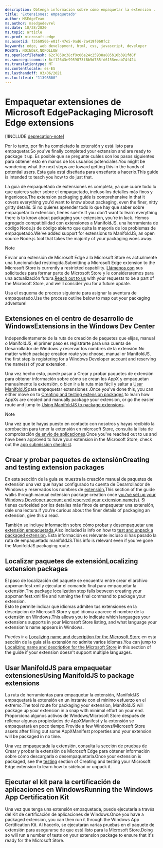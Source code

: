 ```yaml
---
description: Obtenga información sobre cómo empaquetar la extensión .
title: 'Extensiones: empaquetado'
author: MSEdgeTeam
ms.author: msedgedevrel
ms.date: 10/28/2020
ms.topic: article
ms.prod: microsoft-edge
ms.assetid: f3560505-e01f-47e5-9ad6-7a419f060fc2
keywords: edge, web development, html, css, javascript, developer
ROBOTS: NOINDEX,NOFOLLOW
ms.openlocfilehash: 62c7858c38cf0c06e24c25938a885b10b391fd8f
ms.sourcegitcommit: 6cf12643e9959873f8b5d785fd6158eeab74f424
ms.translationtype: MT
ms.contentlocale: es-ES
ms.lasthandoff: 03/06/2021
ms.locfileid: "11398500"
---
```

# <a name="packaging-microsoft-edge-extensions"></a><span data-ttu-id="654fa-104">Empaquetar extensiones de Microsoft Edge</span><span class="sxs-lookup"><span data-stu-id="654fa-104">Packaging Microsoft Edge extensions</span></span>  

[!INCLUDE [deprecation-note](../includes/deprecation-note.md)]  

<span data-ttu-id="654fa-105">Por lo tanto, por fin ha completado la extensión y está listo para empaquetar.</span><span class="sxs-lookup"><span data-stu-id="654fa-105">So you've finally completed your extension and are ready to package it up.</span></span> <span data-ttu-id="654fa-106">Es posible que se pregunte cuáles son los pasos siguientes para obtener esto en manos de los usuarios potenciales.</span><span class="sxs-lookup"><span data-stu-id="654fa-106">You might be wondering what the next steps are toward getting this in the hands of potential users.</span></span> <span data-ttu-id="654fa-107">Esta guía está diseñada para enseñarte a hacerlo.</span><span class="sxs-lookup"><span data-stu-id="654fa-107">This guide is intended to teach you how to do just that.</span></span>  

<span data-ttu-id="654fa-108">La guía de empaquetado de extensiones es completa, ya que cubre todo lo que quieres saber sobre el empaquetado, incluso los detalles más finos y ingeniosos.</span><span class="sxs-lookup"><span data-stu-id="654fa-108">The extension packaging guide is comprehensive in that it covers everything you'd want to know about packaging, even the finer, nitty gritty details.</span></span> <span data-ttu-id="654fa-109">Si no quieres aprender todo lo que hay que saber sobre empaquetar la extensión, tienes suerte.</span><span class="sxs-lookup"><span data-stu-id="654fa-109">If you don't want to learn everything there is to know about packaging your extension, you're in luck.</span></span> <span data-ttu-id="654fa-110">Hemos agregado compatibilidad con extensiones a ManifoldJS, una herramienta de código Node.js de código abierto que quita la mayoría de los problemas de empaquetado.</span><span class="sxs-lookup"><span data-stu-id="654fa-110">We've added support for extensions to ManifoldJS, an open source Node.js tool that takes the majority of your packaging woes away.</span></span>  

> [!NOTE]
> <span data-ttu-id="654fa-111">Enviar una extensión de Microsoft Edge a la Microsoft Store es actualmente una funcionalidad restringida.</span><span class="sxs-lookup"><span data-stu-id="654fa-111">Submitting a Microsoft Edge extension to the Microsoft Store is currently a restricted capability.</span></span> <span data-ttu-id="654fa-112">[Llámenos con](https://developer.microsoft.com/en-us/microsoft-edge/extensions/requests) sus solicitudes para formar parte de Microsoft Store y le consideraremos para una actualización futura.</span><span class="sxs-lookup"><span data-stu-id="654fa-112">[Reach out to us](https://developer.microsoft.com/en-us/microsoft-edge/extensions/requests) with your requests to be a part of the Microsoft Store, and we’ll consider you for a future update.</span></span>  

<span data-ttu-id="654fa-113">Usa el esquema de proceso siguiente para asignar la aventura de empaquetado.</span><span class="sxs-lookup"><span data-stu-id="654fa-113">Use the process outline below to map out your packaging adventure!</span></span>  

## [<a name="extensions-in-the-windows-dev-center"></a><span data-ttu-id="654fa-114">Extensiones en el centro de desarrollo de Windows</span><span class="sxs-lookup"><span data-stu-id="654fa-114">Extensions in the Windows Dev Center</span></span>](./packaging/extensions-in-the-windows-dev-center.md)  

<span data-ttu-id="654fa-115">Independientemente de la ruta de creación de paquetes que elijas, manual o ManifoldJS, el primer paso es registrarte para una cuenta de Desarrollador de Windows y reservar los nombres de la extensión.</span><span class="sxs-lookup"><span data-stu-id="654fa-115">No matter which package creation route you choose, manual or ManifoldJS, the first step is registering for a Windows Developer account and reserving the name(s) of your extension.</span></span>  

<span data-ttu-id="654fa-116">Una vez hecho esto, puede pasar [](./packaging/creating-and-testing-extension-packages.md) a Crear y probar paquetes de extensión para obtener información sobre cómo se crean los AppX y empaquetan manualmente la extensión, o bien ir a la ruta más fácil y saltar a [Usar ManifoldJS](./packaging/using-ManifoldJS-to-package-extensions.md)para empaquetar extensiones .</span><span class="sxs-lookup"><span data-stu-id="654fa-116">Once you've done this, you can either move on to [Creating and testing extension packages](./packaging/creating-and-testing-extension-packages.md) to learn how AppXs are created and manually package your extension, or go the easier route and jump to [Using ManifoldJS to package extensions](./packaging/using-ManifoldJS-to-package-extensions.md).</span></span>  

> [!NOTE]
> <span data-ttu-id="654fa-117">Una vez que te hayas puesto en contacto con nosotros y hayas recibido la aprobación para tener la extensión en microsoft Store, consulta la lista de comprobación [de envío de aplicaciones](https://docs.microsoft.com/windows/uwp/publish/app-submissions).</span><span class="sxs-lookup"><span data-stu-id="654fa-117">Once you've reached out to us and have been approved to have your extension in the Microsoft Store, check out the [app submission checklist](https://docs.microsoft.com/windows/uwp/publish/app-submissions).</span></span>  


## [<a name="creating-and-testing-extension-packages"></a><span data-ttu-id="654fa-118">Crear y probar paquetes de extensión</span><span class="sxs-lookup"><span data-stu-id="654fa-118">Creating and testing extension packages</span></span>](./packaging/creating-and-testing-extension-packages.md)  

<span data-ttu-id="654fa-119">En esta sección de la guía se muestra la creación manual de paquetes de extensión una vez que hayas configurado tu cuenta de Desarrollador de Windows y reservados los nombres de [extensión.](./packaging/extensions-in-the-windows-Dev-Center.md)</span><span class="sxs-lookup"><span data-stu-id="654fa-119">This section of the guide walks through manual extension package creation once [you've set up your Windows Developer account and reserved your extension name(s)](./packaging/extensions-in-the-windows-Dev-Center.md).</span></span> <span data-ttu-id="654fa-120">Si tienes curiosidad por los detalles más finos de empaquetar una extensión, dale una lectura.</span><span class="sxs-lookup"><span data-stu-id="654fa-120">If you're curious about the finer details of packaging an extension, give this a read.</span></span>  

<span data-ttu-id="654fa-121">También se incluye información sobre cómo [probar y desempaquetar una extensión empaquetada.](./packaging/creating-and-testing-extension-packages.md#testing-an-appx-package)</span><span class="sxs-lookup"><span data-stu-id="654fa-121">Also included is info on how to [test and unpack a packaged extension](./packaging/creating-and-testing-extension-packages.md#testing-an-appx-package).</span></span> <span data-ttu-id="654fa-122">Esta información es relevante incluso si has pasado la ruta de empaquetado manifoldJS.</span><span class="sxs-lookup"><span data-stu-id="654fa-122">This info is relevant even if you've gone the ManifoldJS packaging route.</span></span>  

## [<a name="localizing-extension-packages"></a><span data-ttu-id="654fa-123">Localizar paquetes de extensión</span><span class="sxs-lookup"><span data-stu-id="654fa-123">Localizing extension packages</span></span>](./packaging/localizing-extension-packages.md)  

<span data-ttu-id="654fa-124">El paso de localización del paquete se encuentra entre crear el archivo appxmanifest.xml y ejecutar el comando final para empaquetar la extensión.</span><span class="sxs-lookup"><span data-stu-id="654fa-124">The package localization step falls between creating your appxmanifest.xml file and running the final command to package your extension.</span></span>  
<span data-ttu-id="654fa-125">Esto te permite indicar qué idiomas admiten tus extensiones en la descripción de Microsoft Store y qué idioma aparece el nombre de la extensión en Windows.</span><span class="sxs-lookup"><span data-stu-id="654fa-125">This allows you to indicate which languages your extensions supports in your Microsoft Store listing, and what language your extension's name appears in Windows.</span></span>  

<span data-ttu-id="654fa-126">Puedes ir a [Localizing name and description for the Microsoft Store](./packaging/localizing-extension-packages.md#localizing-name-and-description-in-the-microsoft-store) en esta sección de la guía si la extensión no admite varios idiomas.</span><span class="sxs-lookup"><span data-stu-id="654fa-126">You can jump to [Localizing name and description for the Microsoft Store](./packaging/localizing-extension-packages.md#localizing-name-and-description-in-the-microsoft-store) in this section of the guide if your extension doesn't support multiple languages.</span></span>  

## [<a name="using-manifoldjs-to-package-extensions"></a><span data-ttu-id="654fa-127">Usar ManifoldJS para empaquetar extensiones</span><span class="sxs-lookup"><span data-stu-id="654fa-127">Using ManifoldJS to package extensions</span></span>](./packaging/using-ManifoldJS-to-package-extensions.md)  

<span data-ttu-id="654fa-128">La ruta de herramientas para empaquetar la extensión, ManifoldJS empaquetará la extensión en un instante con el mínimo esfuerzo en el extremo.</span><span class="sxs-lookup"><span data-stu-id="654fa-128">The tool route for packaging your extension, ManifoldJS will package up your extension in a snap with minimal effort on your end.</span></span> <span data-ttu-id="654fa-129">Proporciona algunos activos de Windows/Microsoft Store después de rellenar algunas propiedades de AppXManifest y la extensión se empaquetará en poco tiempo.</span><span class="sxs-lookup"><span data-stu-id="654fa-129">Provide a few Windows/Microsoft Store assets after filling out some AppXManifest properties and your extension will be packaged in no time.</span></span>  

<span data-ttu-id="654fa-130">Una vez empaquetada la [](./packaging/creating-and-testing-extension-packages.md#testing-an-appx-package) extensión, consulta la sección de pruebas de Crear y probar la extensión de Microsoft Edge para obtener información sobre cómo descargarla o desempaquetarla.</span><span class="sxs-lookup"><span data-stu-id="654fa-130">Once your extension is packaged, see the [testing](./packaging/creating-and-testing-extension-packages.md#testing-an-appx-package) section of Creating and testing your Microsoft Edge extension to learn how to sideload or unpack it.</span></span>  

## [<a name="running-the-windows-app-certification-kit"></a><span data-ttu-id="654fa-131">Ejecutar el kit para la certificación de aplicaciones en Windows</span><span class="sxs-lookup"><span data-stu-id="654fa-131">Running the Windows App Certification Kit</span></span>](./packaging/running-the-windows-app-certification-kit.md)  

<span data-ttu-id="654fa-132">Una vez que tenga una extensión empaquetada, puede ejecutarla a través del Kit de certificación de aplicaciones de Windows.</span><span class="sxs-lookup"><span data-stu-id="654fa-132">Once you have a packaged extension, you can then run it through the Windows App Certification Kit.</span></span> <span data-ttu-id="654fa-133">Al hacerlo, se ejecutarán varias pruebas en el paquete de extensión para asegurarse de que está listo para la Microsoft Store.</span><span class="sxs-lookup"><span data-stu-id="654fa-133">Doing so will run a number of tests on your extension package to ensure that it's ready for the Microsoft Store.</span></span>  
